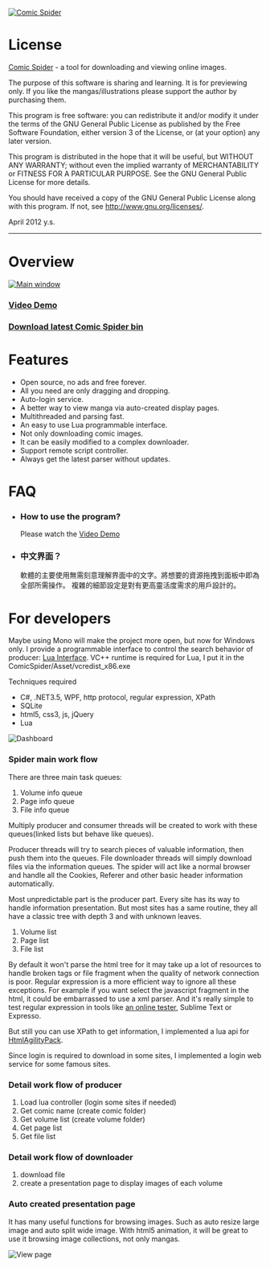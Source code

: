 [![Comic Spider](https://raw.github.com/ysmood/ComicSpider/master/Documentation/contents/img/splash_screen.png)](https://github.com/downloads/ysmood/ComicSpider/Comic_Spider.zip)

# License

[Comic Spider](https://github.com/ysmood/ComicSpider) - a tool for downloading and viewing online images.

The purpose of this software is sharing and learning. It is for previewing only.
If you like the mangas/illustrations please support the author by purchasing them.

This program is free software: you can redistribute it and/or modify 
it under the terms of the GNU General Public License as published by 
the Free Software Foundation, either version 3 of the License, or 
(at your option) any later version. 

This program is distributed in the hope that it will be useful, 
but WITHOUT ANY WARRANTY; without even the implied warranty of 
MERCHANTABILITY or FITNESS FOR A PARTICULAR PURPOSE. See the 
GNU General Public License for more details. 

You should have received a copy of the GNU General Public License 
along with this program. If not, see http://www.gnu.org/licenses/.

April 2012 y.s.

**************************************************************************************************************

# Overview

[![Main window](https://raw.github.com/ysmood/ComicSpider/master/Documentation/contents/img/snap/main.png)](http://js.tudouui.com/bin/player2/olc_1.swf?iid=126173758&swfPath=http://js.tudouui.com/bin/player2/olm_8.swf&adSourceId=81000&autoPlay=false&listType=0&rurl=&resourceId=110337721_04_05_99&rpid=110337721&autostart=false&snap_pic=http%3A%2F%2Fi1.tdimg.com%2F126%2F173%2F758%2Fw.jpg&code=Cm3deG4DLak&tag=comic+%2Cdemo%2Ctool&title=Comic+Spider+Demonstration&mediaType=vi&totalTime=162160&hdType=1&hasPassword=0&nWidth=800&isOriginal=1&channelId=99&nHeight=450&banPublic=false&uid=110337721&juid=016qgpe8mj2pqm&aopRate=0.001)

### [Video Demo](http://js.tudouui.com/bin/player2/olc_1.swf?iid=126173758&swfPath=http://js.tudouui.com/bin/player2/olm_8.swf&adSourceId=81000&autoPlay=false&listType=0&rurl=&resourceId=110337721_04_05_99&rpid=110337721&autostart=false&snap_pic=http%3A%2F%2Fi1.tdimg.com%2F126%2F173%2F758%2Fw.jpg&code=Cm3deG4DLak&tag=comic+%2Cdemo%2Ctool&title=Comic+Spider+Demonstration&mediaType=vi&totalTime=162160&hdType=1&hasPassword=0&nWidth=800&isOriginal=1&channelId=99&nHeight=450&banPublic=false&uid=110337721&juid=016qgpe8mj2pqm&aopRate=0.001)

### [Download latest Comic Spider bin](https://github.com/downloads/ysmood/ComicSpider/Comic_Spider.zip)

# Features

* Open source, no ads and free forever. 
* All you need are only dragging and dropping.
* Auto-login service.
* A better way to view manga via auto-created display pages.
* Multithreaded and parsing fast.
* An easy to use Lua programmable interface.
* Not only downloading comic images.
* It can be easily modified to a complex downloader.
* Support remote script controller.
* Always get the latest parser without updates.

# FAQ

* ### How to use the program?

   Please watch the [Video Demo](http://js.tudouui.com/bin/player2/olc_1.swf?iid=126173758&swfPath=http://js.tudouui.com/bin/player2/olm_8.swf&adSourceId=81000&autoPlay=false&listType=0&rurl=&resourceId=110337721_04_05_99&rpid=110337721&autostart=false&snap_pic=http%3A%2F%2Fi1.tdimg.com%2F126%2F173%2F758%2Fw.jpg&code=Cm3deG4DLak&tag=comic+%2Cdemo%2Ctool&title=Comic+Spider+Demonstration&mediaType=vi&totalTime=162160&hdType=1&hasPassword=0&nWidth=800&isOriginal=1&channelId=99&nHeight=450&banPublic=false&uid=110337721&juid=016qgpe8mj2pqm&aopRate=0.001)

* ### 中文界面？

   軟體的主要使用無需刻意理解界面中的文字。將想要的資源拖拽到面板中即為全部所需操作。
   複雜的細節設定是對有更高靈活度需求的用戶設計的。

# For developers

Maybe using Mono will make the project more open, but now for Windows only.
I provide a programmable interface to control the search behavior of producer: [Lua Interface](http://luaforge.net/projects/luainterface/).
VC++ runtime is required for Lua, I put it in the ComicSpider/Asset/vcredist_x86.exe

Techniques required

* C#, .NET3.5, WPF, http protocol, regular expression, XPath
* SQLite
* html5, css3, js, jQuery
* Lua

![Dashboard](https://raw.github.com/ysmood/ComicSpider/master/Documentation/contents/img/snap/dashboard.png)

### Spider main work flow

There are three main task queues:

1. Volume info queue
1. Page info queue
2. File info queue

Multiply producer and consumer threads will be created to work with these queues(linked lists but behave like queues).

Producer threads will try to search pieces of valuable information, then push them into the queues.
File downloader threads will simply download files via the information queues.
The spider will act like a normal browser and handle all the Cookies,
Referer and other basic header information automatically.

Most unpredictable part is the producer part. Every site has its way to handle information presentation.
But most sites has a same routine, they all have a classic tree with depth 3 and with unknown leaves.

1. Volume list
2. Page list
3. File list

By default it won't parse the html tree for it may take up a lot of resources to handle broken tags or file fragment when the quality of network connection is poor.
Regular expression is a more efficient way to ignore all these exceptions.
For example if you want select the javascript fragment in the html, it could be embarrassed to use a xml parser.
And it's really simple to test regular expression in tools like [an online tester](http://myregextester.com/), Sublime Text or Expresso.

But still you can use XPath to get information, I implemented a lua api for [HtmlAgilityPack](http://htmlagilitypack.codeplex.com/).

Since login is required to download in some sites, I implemented a login web service for some famous sites.

### Detail work flow of producer

1. Load lua controller (login some sites if needed)
1. Get comic name (create comic folder)
2. Get volume list (create volume folder)
3. Get page list
4. Get file list

### Detail work flow of downloader

1. download file
2. create a presentation page to display images of each volume

### Auto created presentation page

It has many useful functions for browsing images. Such as auto resize large image and auto split wide image.
With html5 animation, it will be great to use it browsing image collections, not only mangas.

![View page](https://raw.github.com/ysmood/ComicSpider/master/Documentation/contents/img/snap/view.png)